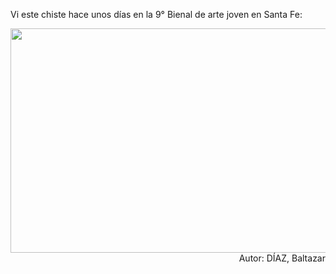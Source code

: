 <html><body><p>Vi este chiste hace unos días en la 9° Bienal de arte joven en Santa Fe:

</p><p style="text-align: right;"><a href="/wp-content/uploads/2010/10/2010-10-03_19-09-36_271.jpg"><img class="aligncenter size-large wp-image-2858" title="2010-10-03_19-09-36_271" src="/wp-content/uploads/2010/10/2010-10-03_19-09-36_271-1024x575.jpg" alt="" width="640" height="359"></a>Autor: DÍAZ, Baltazar</p></body></html>